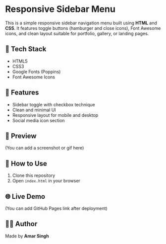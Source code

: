 # Responsive Sidebar Menu

This is a simple responsive sidebar navigation menu built using **HTML** and **CSS**. It features toggle buttons (hamburger and close icons), Font Awesome icons, and clean layout suitable for portfolio, gallery, or landing pages.

## 🔧 Tech Stack
- HTML5
- CSS3
- Google Fonts (Poppins)
- Font Awesome Icons

## 📁 Features
- Sidebar toggle with checkbox technique
- Clean and minimal UI
- Responsive layout for mobile and desktop
- Social media icon section

## 📸 Preview
(You can add a screenshot or gif here)

## 📂 How to Use
1. Clone this repository
2. Open `index.html` in your browser

## 🌐 Live Demo
(You can add GitHub Pages link after deployment)

## 👨‍💻 Author
Made by **Amar Singh**
